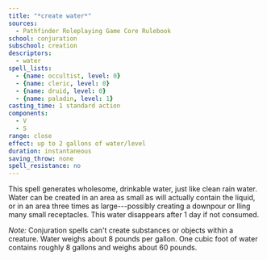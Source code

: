 ```yaml
---
title: "*create water*"
sources:
  - Pathfinder Roleplaying Game Core Rulebook
school: conjuration
subschool: creation
descriptors:
  - water
spell_lists:
  - {name: occultist, level: 0}
  - {name: cleric, level: 0}
  - {name: druid, level: 0}
  - {name: paladin, level: 1}
casting_time: 1 standard action
components:
  - V
  - S
range: close
effect: up to 2 gallons of water/level
duration: instantaneous
saving_throw: none
spell_resistance: no
---
```


This spell generates wholesome, drinkable water, just like clean rain water. Water can be created in an area as small as will actually contain the liquid, or in an area three times as large---possibly creating a downpour or  lling many small receptacles. This water disappears after 1 day if not consumed.

*Note:* Conjuration spells can't create substances or objects within a creature. Water weighs about 8 pounds per gallon. One cubic foot of water contains roughly 8 gallons and weighs about 60 pounds.

